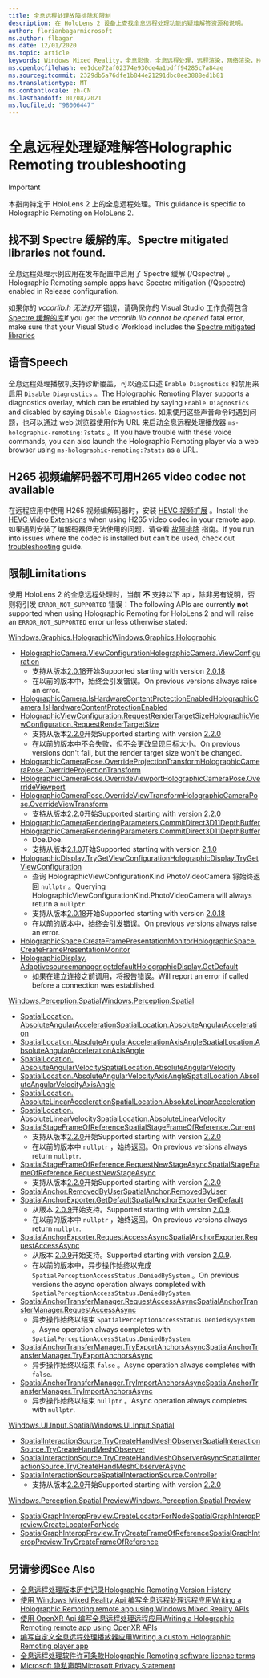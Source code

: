 ```yaml
---
title: 全息远程处理故障排除和限制
description: 在 HoloLens 2 设备上查找全息远程处理功能的疑难解答资源和说明。
author: florianbagarmicrosoft
ms.author: flbagar
ms.date: 12/01/2020
ms.topic: article
keywords: Windows Mixed Reality，全息影像，全息远程处理，远程渲染，网络渲染，HoloLens，远程影像，故障排除，帮助，混合现实耳机，windows Mixed Reality 耳机，虚拟现实耳机
ms.openlocfilehash: ee1dce72af02374e930de4a1bdff94285c7a84ae
ms.sourcegitcommit: 2329db5a76dfe1b844e21291dbc8ee3888ed1b81
ms.translationtype: MT
ms.contentlocale: zh-CN
ms.lasthandoff: 01/08/2021
ms.locfileid: "98006447"
---
```

# <a name="holographic-remoting-troubleshooting"></a><span data-ttu-id="34b82-104">全息远程处理疑难解答</span><span class="sxs-lookup"><span data-stu-id="34b82-104">Holographic Remoting troubleshooting</span></span>

> [!IMPORTANT]
> <span data-ttu-id="34b82-105">本指南特定于 HoloLens 2 上的全息远程处理。</span><span class="sxs-lookup"><span data-stu-id="34b82-105">This guidance is specific to Holographic Remoting on HoloLens 2.</span></span>

## <a name="spectre-mitigated-libraries-not-found"></a><span data-ttu-id="34b82-106">找不到 Spectre 缓解的库。</span><span class="sxs-lookup"><span data-stu-id="34b82-106">Spectre mitigated libraries not found.</span></span>

<span data-ttu-id="34b82-107">全息远程处理示例应用在发布配置中启用了 Spectre 缓解 (/Qspectre) 。</span><span class="sxs-lookup"><span data-stu-id="34b82-107">Holographic Remoting sample apps have Spectre mitigation (/Qspectre) enabled in Release configuration.</span></span>

<span data-ttu-id="34b82-108">如果你的 *vccorlib.h 无法打开* 错误，请确保你的 Visual Studio 工作负荷包含 [Spectre 缓解的库](https://aka.ms/Ofhn4c)</span><span class="sxs-lookup"><span data-stu-id="34b82-108">If you get the *vccorlib.lib cannot be opened* fatal error, make sure that your Visual Studio Workload includes the [Spectre mitigated libraries](https://aka.ms/Ofhn4c)</span></span>

## <a name="speech"></a><span data-ttu-id="34b82-109">语音</span><span class="sxs-lookup"><span data-stu-id="34b82-109">Speech</span></span>

<span data-ttu-id="34b82-110">全息远程处理播放机支持诊断覆盖，可以通过口述 ```Enable Diagnostics``` 和禁用来启用 ```Disable Diagnostics``` 。</span><span class="sxs-lookup"><span data-stu-id="34b82-110">The Holographic Remoting Player supports a diagnostics overlay, which can be enabled by saying ```Enable Diagnostics``` and disabled by saying ```Disable Diagnostics```.</span></span> <span data-ttu-id="34b82-111">如果使用这些声音命令时遇到问题，也可以通过 web 浏览器使用作为 URL 来启动全息远程处理播放器 ```ms-holographic-remoting:?stats``` 。</span><span class="sxs-lookup"><span data-stu-id="34b82-111">If you have trouble with these voice commands, you can also launch the Holographic Remoting player via a web browser using ```ms-holographic-remoting:?stats``` as a URL.</span></span>

## <a name="h265-video-codec-not-available"></a><span data-ttu-id="34b82-112">H265 视频编解码器不可用</span><span class="sxs-lookup"><span data-stu-id="34b82-112">H265 video codec not available</span></span>

<span data-ttu-id="34b82-113">在远程应用中使用 H265 视频编解码器时，安装 [HEVC 视频扩展](https://www.microsoft.com/p/hevc-video-extensions/9nmzlz57r3t7) 。</span><span class="sxs-lookup"><span data-stu-id="34b82-113">Install the [HEVC Video Extensions](https://www.microsoft.com/p/hevc-video-extensions/9nmzlz57r3t7) when using H265 video codec in your remote app.</span></span> <span data-ttu-id="34b82-114">如果遇到安装了编解码器但无法使用的问题，请查看 [故障排除](https://docs.microsoft.com/azure/remote-rendering/resources/troubleshoot#h265-codec-not-available) 指南。</span><span class="sxs-lookup"><span data-stu-id="34b82-114">If you run into issues where the codec is installed but can't be used, check out [troubleshooting](https://docs.microsoft.com/azure/remote-rendering/resources/troubleshoot#h265-codec-not-available) guide.</span></span>

## <a name="limitations"></a><span data-ttu-id="34b82-115">限制</span><span class="sxs-lookup"><span data-stu-id="34b82-115">Limitations</span></span>

<span data-ttu-id="34b82-116">使用 HoloLens 2 的全息远程处理时，当前 **不** 支持以下 api，除非另有说明，否则将引发 ```ERROR_NOT_SUPPORTED``` 错误：</span><span class="sxs-lookup"><span data-stu-id="34b82-116">The following APIs are currently **not** supported when using Holographic Remoting for HoloLens 2 and will raise an ```ERROR_NOT_SUPPORTED``` error unless otherwise stated:</span></span>

[<span data-ttu-id="34b82-117">Windows.Graphics.Holographic</span><span class="sxs-lookup"><span data-stu-id="34b82-117">Windows.Graphics.Holographic</span></span>](https://docs.microsoft.com/uwp/api/windows.graphics.holographic)

* [<span data-ttu-id="34b82-118">HolographicCamera.ViewConfiguration</span><span class="sxs-lookup"><span data-stu-id="34b82-118">HolographicCamera.ViewConfiguration</span></span>](https://docs.microsoft.com/uwp/api/windows.graphics.holographic.holographiccamera.viewconfiguration)
  - <span data-ttu-id="34b82-119">支持从版本[2.0.18](holographic-remoting-version-history.md#v2.0.18)开始</span><span class="sxs-lookup"><span data-stu-id="34b82-119">Supported starting with version [2.0.18](holographic-remoting-version-history.md#v2.0.18)</span></span>
  - <span data-ttu-id="34b82-120">在以前的版本中，始终会引发错误。</span><span class="sxs-lookup"><span data-stu-id="34b82-120">On previous versions always raise an error.</span></span>
* [<span data-ttu-id="34b82-121">HolographicCamera.IsHardwareContentProtectionEnabled</span><span class="sxs-lookup"><span data-stu-id="34b82-121">HolographicCamera.IsHardwareContentProtectionEnabled</span></span>](https://docs.microsoft.com/uwp/api/windows.graphics.holographic.holographiccamera.ishardwarecontentprotectionenabled#Windows_Graphics_Holographic_HolographicCamera_IsHardwareContentProtectionEnabled)
* [<span data-ttu-id="34b82-122">HolographicViewConfiguration.RequestRenderTargetSize</span><span class="sxs-lookup"><span data-stu-id="34b82-122">HolographicViewConfiguration.RequestRenderTargetSize</span></span>](https://docs.microsoft.com/uwp/api/windows.graphics.holographic.holographicviewconfiguration.requestrendertargetsize#Windows_Graphics_Holographic_HolographicViewConfiguration_RequestRenderTargetSize_Windows_Foundation_Size_)
  - <span data-ttu-id="34b82-123">支持从版本[2.2.0](holographic-remoting-version-history.md#v2.2.0)开始</span><span class="sxs-lookup"><span data-stu-id="34b82-123">Supported starting with version [2.2.0](holographic-remoting-version-history.md#v2.2.0)</span></span>
  - <span data-ttu-id="34b82-124">在以前的版本中不会失败，但不会更改呈现目标大小。</span><span class="sxs-lookup"><span data-stu-id="34b82-124">On previous versions don't fail, but the render target size won't be changed.</span></span>
* [<span data-ttu-id="34b82-125">HolographicCameraPose.OverrideProjectionTransform</span><span class="sxs-lookup"><span data-stu-id="34b82-125">HolographicCameraPose.OverrideProjectionTransform</span></span>](https://docs.microsoft.com/uwp/api/windows.graphics.holographic.holographiccamerapose.overrideprojectiontransform)
* [<span data-ttu-id="34b82-126">HolographicCameraPose.OverrideViewport</span><span class="sxs-lookup"><span data-stu-id="34b82-126">HolographicCameraPose.OverrideViewport</span></span>](https://docs.microsoft.com/uwp/api/windows.graphics.holographic.holographiccamerapose.overrideviewport)
* [<span data-ttu-id="34b82-127">HolographicCameraPose.OverrideViewTransform</span><span class="sxs-lookup"><span data-stu-id="34b82-127">HolographicCameraPose.OverrideViewTransform</span></span>](https://docs.microsoft.com/uwp/api/windows.graphics.holographic.holographiccamerapose.overrideviewtransform)
  - <span data-ttu-id="34b82-128">支持从版本[2.2.0](holographic-remoting-version-history.md#v2.2.0)开始</span><span class="sxs-lookup"><span data-stu-id="34b82-128">Supported starting with version [2.2.0](holographic-remoting-version-history.md#v2.2.0)</span></span>
* [<span data-ttu-id="34b82-129">HolographicCameraRenderingParameters.CommitDirect3D11DepthBuffer</span><span class="sxs-lookup"><span data-stu-id="34b82-129">HolographicCameraRenderingParameters.CommitDirect3D11DepthBuffer</span></span>](https://docs.microsoft.com/uwp/api/windows.graphics.holographic.holographiccamerarenderingparameters.commitdirect3d11depthbuffer#Windows_Graphics_Holographic_HolographicCameraRenderingParameters_CommitDirect3D11DepthBuffer_Windows_Graphics_DirectX_Direct3D11_IDirect3DSurface_)
  - <span data-ttu-id="34b82-130">Doe.</span><span class="sxs-lookup"><span data-stu-id="34b82-130">Doe.</span></span>
  - <span data-ttu-id="34b82-131">支持从版本[2.1.0](holographic-remoting-version-history.md#v2.1.0)开始</span><span class="sxs-lookup"><span data-stu-id="34b82-131">Supported starting with version [2.1.0](holographic-remoting-version-history.md#v2.1.0)</span></span>
* [<span data-ttu-id="34b82-132">HolographicDisplay.TryGetViewConfiguration</span><span class="sxs-lookup"><span data-stu-id="34b82-132">HolographicDisplay.TryGetViewConfiguration</span></span>](https://docs.microsoft.com/uwp/api/windows.graphics.holographic.holographicdisplay.trygetviewconfiguration)
  - <span data-ttu-id="34b82-133">查询 HolographicViewConfigurationKind PhotoVideoCamera 将始终返回 ```nullptr``` 。</span><span class="sxs-lookup"><span data-stu-id="34b82-133">Querying HolographicViewConfigurationKind.PhotoVideoCamera will always return a ```nullptr```.</span></span>
  - <span data-ttu-id="34b82-134">支持从版本[2.0.18](holographic-remoting-version-history.md#v2.0.18)开始</span><span class="sxs-lookup"><span data-stu-id="34b82-134">Supported starting with version [2.0.18](holographic-remoting-version-history.md#v2.0.18)</span></span>
  - <span data-ttu-id="34b82-135">在以前的版本中，始终会引发错误。</span><span class="sxs-lookup"><span data-stu-id="34b82-135">On previous versions always raise an error.</span></span>
* [<span data-ttu-id="34b82-136">HolographicSpace.CreateFramePresentationMonitor</span><span class="sxs-lookup"><span data-stu-id="34b82-136">HolographicSpace.CreateFramePresentationMonitor</span></span>](https://docs.microsoft.com/uwp/api/windows.graphics.holographic.holographicspace.createframepresentationmonitor)
* [<span data-ttu-id="34b82-137">HolographicDisplay. Adaptivesourcemanager.getdefault</span><span class="sxs-lookup"><span data-stu-id="34b82-137">HolographicDisplay.GetDefault</span></span>](https://docs.microsoft.com/uwp/api/windows.graphics.holographic.holographicdisplay.getdefault#Windows_Graphics_Holographic_HolographicDisplay_GetDefault)
  - <span data-ttu-id="34b82-138">如果在建立连接之前调用，将报告错误。</span><span class="sxs-lookup"><span data-stu-id="34b82-138">Will report an error if called before a connection was established.</span></span>


[<span data-ttu-id="34b82-139">Windows.Perception.Spatial</span><span class="sxs-lookup"><span data-stu-id="34b82-139">Windows.Perception.Spatial</span></span>](https://docs.microsoft.com/uwp/api/windows.perception.spatial)

* [<span data-ttu-id="34b82-140">SpatialLocation. AbsoluteAngularAcceleration</span><span class="sxs-lookup"><span data-stu-id="34b82-140">SpatialLocation.AbsoluteAngularAcceleration</span></span>](https://docs.microsoft.com/uwp/api/windows.perception.spatial.spatiallocation.absoluteangularacceleration)
* [<span data-ttu-id="34b82-141">SpatialLocation.AbsoluteAngularAccelerationAxisAngle</span><span class="sxs-lookup"><span data-stu-id="34b82-141">SpatialLocation.AbsoluteAngularAccelerationAxisAngle</span></span>](https://docs.microsoft.com/uwp/api/windows.perception.spatial.spatiallocation.absoluteangularaccelerationaxisangle)
* [<span data-ttu-id="34b82-142">SpatialLocation. AbsoluteAngularVelocity</span><span class="sxs-lookup"><span data-stu-id="34b82-142">SpatialLocation.AbsoluteAngularVelocity</span></span>](https://docs.microsoft.com/uwp/api/windows.perception.spatial.spatiallocation.absoluteangularvelocity)
* [<span data-ttu-id="34b82-143">SpatialLocation.AbsoluteAngularVelocityAxisAngle</span><span class="sxs-lookup"><span data-stu-id="34b82-143">SpatialLocation.AbsoluteAngularVelocityAxisAngle</span></span>](https://docs.microsoft.com/uwp/api/windows.perception.spatial.spatiallocation.absoluteangularvelocityaxisangle)
* [<span data-ttu-id="34b82-144">SpatialLocation. AbsoluteLinearAcceleration</span><span class="sxs-lookup"><span data-stu-id="34b82-144">SpatialLocation.AbsoluteLinearAcceleration</span></span>](https://docs.microsoft.com/uwp/api/windows.perception.spatial.spatiallocation.absolutelinearacceleration)
* [<span data-ttu-id="34b82-145">SpatialLocation. AbsoluteLinearVelocity</span><span class="sxs-lookup"><span data-stu-id="34b82-145">SpatialLocation.AbsoluteLinearVelocity</span></span>](https://docs.microsoft.com/uwp/api/windows.perception.spatial.spatiallocation.absolutelinearvelocity)
* [<span data-ttu-id="34b82-146">SpatialStageFrameOfReference</span><span class="sxs-lookup"><span data-stu-id="34b82-146">SpatialStageFrameOfReference.Current</span></span>](https://docs.microsoft.com/uwp/api/windows.perception.spatial.spatialstageframeofreference.current)
  - <span data-ttu-id="34b82-147">支持从版本[2.2.0](holographic-remoting-version-history.md#v2.2.0)开始</span><span class="sxs-lookup"><span data-stu-id="34b82-147">Supported starting with version [2.2.0](holographic-remoting-version-history.md#v2.2.0)</span></span>
  - <span data-ttu-id="34b82-148">在以前的版本中 ```nullptr``` ，始终返回。</span><span class="sxs-lookup"><span data-stu-id="34b82-148">On previous versions always return ```nullptr```.</span></span>
* [<span data-ttu-id="34b82-149">SpatialStageFrameOfReference.RequestNewStageAsync</span><span class="sxs-lookup"><span data-stu-id="34b82-149">SpatialStageFrameOfReference.RequestNewStageAsync</span></span>](https://docs.microsoft.com/uwp/api/windows.perception.spatial.spatialstageframeofreference.requestnewstageasync)
  - <span data-ttu-id="34b82-150">支持从版本[2.2.0](holographic-remoting-version-history.md#v2.2.0)开始</span><span class="sxs-lookup"><span data-stu-id="34b82-150">Supported starting with version [2.2.0](holographic-remoting-version-history.md#v2.2.0)</span></span>
* [<span data-ttu-id="34b82-151">SpatialAnchor.RemovedByUser</span><span class="sxs-lookup"><span data-stu-id="34b82-151">SpatialAnchor.RemovedByUser</span></span>](https://docs.microsoft.com/uwp/api/windows.perception.spatial.spatialanchor.removedbyuser)
* [<span data-ttu-id="34b82-152">SpatialAnchorExporter.GetDefault</span><span class="sxs-lookup"><span data-stu-id="34b82-152">SpatialAnchorExporter.GetDefault</span></span>](https://docs.microsoft.com/uwp/api/windows.perception.spatial.spatialanchorexporter.getdefault
)
  - <span data-ttu-id="34b82-153">从版本 [2.0.9](holographic-remoting-version-history.md#v2.0.9)开始支持。</span><span class="sxs-lookup"><span data-stu-id="34b82-153">Supported starting with version [2.0.9](holographic-remoting-version-history.md#v2.0.9).</span></span> 
  - <span data-ttu-id="34b82-154">在以前的版本中 ```nullptr``` ，始终返回。</span><span class="sxs-lookup"><span data-stu-id="34b82-154">On previous versions always return ```nullptr```.</span></span> 
* [<span data-ttu-id="34b82-155">SpatialAnchorExporter.RequestAccessAsync</span><span class="sxs-lookup"><span data-stu-id="34b82-155">SpatialAnchorExporter.RequestAccessAsync</span></span>](https://docs.microsoft.com/uwp/api/windows.perception.spatial.spatialanchorexporter.requestaccessasync
)
  - <span data-ttu-id="34b82-156">从版本 [2.0.9](holographic-remoting-version-history.md#v2.0.9)开始支持。</span><span class="sxs-lookup"><span data-stu-id="34b82-156">Supported starting with version [2.0.9](holographic-remoting-version-history.md#v2.0.9).</span></span> 
  - <span data-ttu-id="34b82-157">在以前的版本中，异步操作始终以完成 ```SpatialPerceptionAccessStatus.DeniedBySystem``` 。</span><span class="sxs-lookup"><span data-stu-id="34b82-157">On previous versions the async operation always completed with ```SpatialPerceptionAccessStatus.DeniedBySystem```.</span></span>
* [<span data-ttu-id="34b82-158">SpatialAnchorTransferManager.RequestAccessAsync</span><span class="sxs-lookup"><span data-stu-id="34b82-158">SpatialAnchorTransferManager.RequestAccessAsync</span></span>](https://docs.microsoft.com/uwp/api/windows.perception.spatial.spatialanchortransfermanager.requestaccessasync#Windows_Perception_Spatial_SpatialAnchorTransferManager_RequestAccessAsync)
  - <span data-ttu-id="34b82-159">异步操作始终以结束 ```SpatialPerceptionAccessStatus.DeniedBySystem``` 。</span><span class="sxs-lookup"><span data-stu-id="34b82-159">Async operation always completes with ```SpatialPerceptionAccessStatus.DeniedBySystem```.</span></span>
* [<span data-ttu-id="34b82-160">SpatialAnchorTransferManager.TryExportAnchorsAsync</span><span class="sxs-lookup"><span data-stu-id="34b82-160">SpatialAnchorTransferManager.TryExportAnchorsAsync</span></span>](https://docs.microsoft.com/uwp/api/windows.perception.spatial.spatialanchortransfermanager.tryexportanchorsasync#Windows_Perception_Spatial_SpatialAnchorTransferManager_TryExportAnchorsAsync_Windows_Foundation_Collections_IIterable_Windows_Foundation_Collections_IKeyValuePair_System_String_Windows_Perception_Spatial_SpatialAnchor___Windows_Storage_Streams_IOutputStream_)
  - <span data-ttu-id="34b82-161">异步操作始终以结束 ```false``` 。</span><span class="sxs-lookup"><span data-stu-id="34b82-161">Async operation always completes with ```false```.</span></span>
* [<span data-ttu-id="34b82-162">SpatialAnchorTransferManager.TryImportAnchorsAsync</span><span class="sxs-lookup"><span data-stu-id="34b82-162">SpatialAnchorTransferManager.TryImportAnchorsAsync</span></span>](https://docs.microsoft.com/uwp/api/windows.perception.spatial.spatialanchortransfermanager.tryimportanchorsasync
)
  - <span data-ttu-id="34b82-163">异步操作始终以结束 ```nullptr``` 。</span><span class="sxs-lookup"><span data-stu-id="34b82-163">Async operation always completes with ```nullptr```.</span></span>

[<span data-ttu-id="34b82-164">Windows.UI.Input.Spatial</span><span class="sxs-lookup"><span data-stu-id="34b82-164">Windows.UI.Input.Spatial</span></span>](https://docs.microsoft.com/uwp/api/windows.ui.input.spatial)

* [<span data-ttu-id="34b82-165">SpatialInteractionSource.TryCreateHandMeshObserver</span><span class="sxs-lookup"><span data-stu-id="34b82-165">SpatialInteractionSource.TryCreateHandMeshObserver</span></span>](https://docs.microsoft.com/uwp/api/windows.ui.input.spatial.spatialinteractionsource.trycreatehandmeshobserver#Windows_UI_Input_Spatial_SpatialInteractionSource_TryCreateHandMeshObserver)
* [<span data-ttu-id="34b82-166">SpatialInteractionSource.TryCreateHandMeshObserverAsync</span><span class="sxs-lookup"><span data-stu-id="34b82-166">SpatialInteractionSource.TryCreateHandMeshObserverAsync</span></span>](https://docs.microsoft.com/uwp/api/windows.ui.input.spatial.spatialinteractionsource.trycreatehandmeshobserverasync)
* [<span data-ttu-id="34b82-167">SpatialInteractionSource</span><span class="sxs-lookup"><span data-stu-id="34b82-167">SpatialInteractionSource.Controller</span></span>](https://docs.microsoft.com/uwp/api/windows.ui.input.spatial.spatialinteractionsource.controller#Windows_UI_Input_Spatial_SpatialInteractionSource_Controller)
  - <span data-ttu-id="34b82-168">支持从版本[2.2.0](holographic-remoting-version-history.md#v2.2.0)开始</span><span class="sxs-lookup"><span data-stu-id="34b82-168">Supported starting with version [2.2.0](holographic-remoting-version-history.md#v2.2.0)</span></span>

[<span data-ttu-id="34b82-169">Windows.Perception.Spatial.Preview</span><span class="sxs-lookup"><span data-stu-id="34b82-169">Windows.Perception.Spatial.Preview</span></span>](https://docs.microsoft.com/uwp/api/windows.perception.spatial.preview)

* [<span data-ttu-id="34b82-170">SpatialGraphInteropPreview.CreateLocatorForNode</span><span class="sxs-lookup"><span data-stu-id="34b82-170">SpatialGraphInteropPreview.CreateLocatorForNode</span></span>](https://docs.microsoft.com/uwp/api/windows.perception.spatial.preview.spatialgraphinteroppreview.createlocatorfornode)
* [<span data-ttu-id="34b82-171">SpatialGraphInteropPreview.TryCreateFrameOfReference</span><span class="sxs-lookup"><span data-stu-id="34b82-171">SpatialGraphInteropPreview.TryCreateFrameOfReference</span></span>](https://docs.microsoft.com/uwp/api/windows.perception.spatial.preview.spatialgraphinteroppreview.trycreateframeofreference)

## <a name="see-also"></a><span data-ttu-id="34b82-172">另请参阅</span><span class="sxs-lookup"><span data-stu-id="34b82-172">See Also</span></span>
* [<span data-ttu-id="34b82-173">全息远程处理版本历史记录</span><span class="sxs-lookup"><span data-stu-id="34b82-173">Holographic Remoting Version History</span></span>](holographic-remoting-version-history.md)
* [<span data-ttu-id="34b82-174">使用 Windows Mixed Reality Api 编写全息远程处理远程应用</span><span class="sxs-lookup"><span data-stu-id="34b82-174">Writing a Holographic Remoting remote app using Windows Mixed Reality APIs</span></span>](holographic-remoting-create-remote-wmr.md)
* [<span data-ttu-id="34b82-175">使用 OpenXR Api 编写全息远程处理远程应用</span><span class="sxs-lookup"><span data-stu-id="34b82-175">Writing a Holographic Remoting remote app using OpenXR APIs</span></span>](holographic-remoting-create-remote-openxr.md)
* [<span data-ttu-id="34b82-176">编写自定义全息远程处理播放器应用</span><span class="sxs-lookup"><span data-stu-id="34b82-176">Writing a custom Holographic Remoting player app</span></span>](holographic-remoting-create-player.md)
* [<span data-ttu-id="34b82-177">全息远程处理软件许可条款</span><span class="sxs-lookup"><span data-stu-id="34b82-177">Holographic Remoting software license terms</span></span>](https://docs.microsoft.com/legal/mixed-reality/microsoft-holographic-remoting-software-license-terms)
* [<span data-ttu-id="34b82-178">Microsoft 隐私声明</span><span class="sxs-lookup"><span data-stu-id="34b82-178">Microsoft Privacy Statement</span></span>](https://go.microsoft.com/fwlink/?LinkId=521839)
